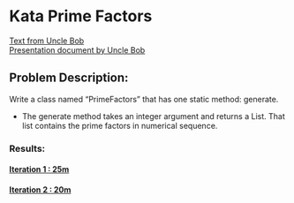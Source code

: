# Kata Prime Factors

[Text from Uncle Bob](http://butunclebob.com/ArticleS.UncleBob.ThePrimeFactorsKata) <br/>
[Presentation document by Uncle Bob](http://butunclebob.com/files/downloads/Prime%20Factors%20Kata.ppt)

## Problem Description:
Write a class named “PrimeFactors” that has one static method: generate.
- The generate method takes an integer argument and returns a List<Integer>.  That list contains the prime factors in numerical sequence.




### Results:
#### [Iteration 1 : 25m](https://github.com/RamonMartinezNieto/KataTraining/blob/master/PrimeFactors/TestPrimeFactors/1/TestPrimeFactors.cs)
#### [Iteration 2 : 20m](https://github.com/RamonMartinezNieto/KataTraining/blob/master/PrimeFactors/TestPrimeFactors/2/PrimeFactorsTwo.cs)


